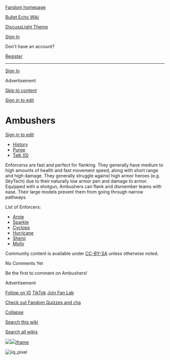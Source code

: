 [Fandom homepage](https://www.fandom.com/)

[Bullet Echo Wiki](https://bullet-echo.fandom.com/)

[Discuss](https://bullet-echo.fandom.com/f "Discuss")[Light Theme](https://bullet-echo.fandom.com/wiki/Ambushers# "Light Theme")

[Sign In](https://auth.fandom.com/signin?source=mw&redirect=https%3A%2F%2Fbullet-echo.fandom.com%2Fwiki%2FAmbushers)

Don't have an account?

[Register](https://auth.fandom.com/register?source=mw&redirect=https%3A%2F%2Fbullet-echo.fandom.com%2Fwiki%2FAmbushers)

* * *

[Sign In](https://auth.fandom.com/signin?source=mw&redirect=https%3A%2F%2Fbullet-echo.fandom.com%2Fwiki%2FAmbushers)

Advertisement

[Skip to content](https://bullet-echo.fandom.com/wiki/Ambushers#page-header)

[Sign in to edit](https://auth.fandom.com/signin?redirect=https%3A%2F%2Fbullet-echo.fandom.com%2Fwiki%2FAmbushers%3Fveaction%3Dedit&uselang=en)

# Ambushers

[Sign in to edit](https://auth.fandom.com/signin?redirect=https%3A%2F%2Fbullet-echo.fandom.com%2Fwiki%2FAmbushers%3Fveaction%3Dedit&uselang=en)

- [History](https://bullet-echo.fandom.com/wiki/Ambushers?action=history)
- [Purge](https://bullet-echo.fandom.com/wiki/Ambushers?action=purge)
- [Talk (0)](https://bullet-echo.fandom.com/wiki/Talk:Ambushers?action=edit&redlink=1)

Enforcerss are fast and perfect for flanking. They generally have medium to high amounts of health and fast movement speed, along with short range and high damage. They generally struggle against high armor heroes (e.g. SkyTech) due to their naturally low armor pen and damage to armor. Equipped with a shotgun, Ambushers can flank and dismember teams with ease. Their large models prevent them from going through narrow pathways.

List of Enforcers:

- [Arnie](https://bullet-echo.fandom.com/wiki/Arnie "Arnie")
- [Sparkle](https://bullet-echo.fandom.com/wiki/Sparkle "Sparkle")
- [Cyclops](https://bullet-echo.fandom.com/wiki/Cyclops "Cyclops")
- [Hurricane](https://bullet-echo.fandom.com/wiki/Hurricane "Hurricane")
- [Shenji](https://bullet-echo.fandom.com/wiki/Shenji "Shenji")
- [Molly](https://bullet-echo.fandom.com/wiki/Molly "Molly")

Community content is available under [CC-BY-SA](https://www.fandom.com/licensing) unless otherwise noted.

No Comments Yet

Be the first to comment on Ambushers!

Advertisement

[Follow on IG](https://bit.ly/FandomIG) [TikTok](https://bit.ly/TikTokFandom) [Join Fan Lab](https://bit.ly/FanLabWikiBar)

[Check out Fandom Quizzes and cha](https://bit.ly/WBTrivia2)

[Collapse](https://bullet-echo.fandom.com/wiki/Ambushers# "Collapse")

[Search this wiki](https://bullet-echo.fandom.com/wiki/Special:Search?scope=internal&query=&h=1&isFromHighlightActions=on)

[Search all wikis](https://bullet-echo.fandom.com/wiki/Special:Search?scope=cross-wiki&query=&h=1&isFromHighlightActions=on)

![](https://idsync.rlcdn.com/712315.gif?partner_uid=c4bac5bb-77ca-40a9-abda-a660eccfbe15)![](https://pixel.tapad.com/idsync/ex/receive?partner_id=3442&partner_device_id=c4bac5bb-77ca-40a9-abda-a660eccfbe15&partner_url=https://services.fandom.com/identity-storage/external/experian/receiveid/de9cdcbd-986f-466a-b78f-baf14c09eecd?id=${TA_DEVICE_ID}&partner=TAPAD)[iframe](https://www.fandom.com/silver-surfer.html)

![iiq_pixel](https://sync.intentiq.com/profiles_engine/ProfilesEngineServlet?at=20&mi=10&secure=1&dpi=1187275693&iiqidtype=2&iiqpcid=047bbab9-dbab-6296-260f-02d3baa2ab88&iiqpciddate=1745205128638&tsrnd=439_1745205128668&vrref=fandom.com&jsver=6.07&dw=1280&dh=1024&dpr=1&lan=en-US&testPercentage=97&testGroup=A&uh=%7B%220%22%3A%22%5C%22Google%20Chrome%5C%22%3Bv%3D%5C%22135%5C%22%2C%20%5C%22Not-A.Brand%5C%22%3Bv%3D%5C%228%5C%22%2C%20%5C%22Chromium%5C%22%3Bv%3D%5C%22135%5C%22%22%2C%221%22%3A%22%3F0%22%2C%222%22%3A%22%5C%22Linux%20x86_64%5C%22%22%2C%223%22%3A%22%5C%22x86%5C%22%22%2C%224%22%3A%22%5C%2264%5C%22%22%2C%226%22%3A%22%5C%226.6.72%5C%22%22%2C%227%22%3A%22%3F0%22%2C%228%22%3A%22%5C%22Google%20Chrome%5C%22%3Bv%3D%5C%22135.0.7049.95%5C%22%2C%20%5C%22Not-A.Brand%5C%22%3Bv%3D%5C%228.0.0.0%5C%22%2C%20%5C%22Chromium%5C%22%3Bv%3D%5C%22135.0.7049.95%5C%22%22%7D&gdpr=0)